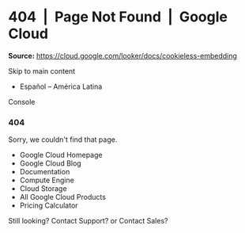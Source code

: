 # 404  |  Page Not Found  |  Google Cloud

**Source:** https://cloud.google.com/looker/docs/cookieless-embedding

Skip to main content 
  * Español – América Latina

Console 
### 404
Sorry, we couldn't find that page. 
  * Google Cloud Homepage
  * Google Cloud Blog
  * Documentation
  * Compute Engine
  * Cloud Storage
  * All Google Cloud Products
  * Pricing Calculator


Still looking? Contact Support? or Contact Sales?


